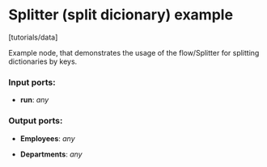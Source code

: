 # Splitter (split dicionary) example

[tutorials/data]

Example node, that demonstrates the usage of the flow/Splitter for splitting dictionaries by keys.

### Input ports:

* __run__: _any_



### Output ports:

* __Employees__: _any_



* __Departments__: _any_



